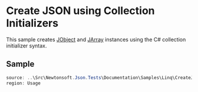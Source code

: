 ﻿# Create JSON using Collection Initializers

This sample creates [JObject](/API/newtonsoft/json/linq/jobject/) and [JArray](/API/newtonsoft/json/linq/jarray/) instances using the C# collection initializer syntax.

## Sample

```csharp Usage
source: ..\Src\Newtonsoft.Json.Tests\Documentation\Samples\Linq\CreateJsonCollectionInitializer.cs
region: Usage
```
